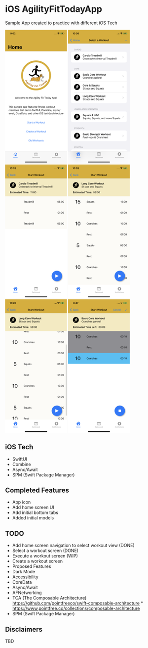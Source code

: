 # iOS AgilityFitTodayApp
Sample App created to practice with different iOS Tech

<img src="./Screenshots/Home.PNG" width="200"/> <img src="./Screenshots/SelectWorkout.PNG" width="200"/> <img src="./Screenshots/StartWorkout1.PNG" width="200"/> <img src="./Screenshots/StartWorkout2.PNG" width="200"/> <img src="./Screenshots/StartWorkout2_Scollable.PNG" width="200"/> <img src="./Screenshots/WorkoutExecution.PNG" width="200"/>

## iOS Tech
* SwiftUI
* Combine
* Async/Await
* SPM (Swift Package Manager)

## Completed Features
* App icon
* Add home screen UI 
* Add initial bottom tabs
* Added initial models

## TODO
* Add home screen navigation to select workout view (DONE)
* Select a workout screen (DONE)
* Execute a workout screen (WIP)
* Create a workout screen
* Proposed Features
* Dark Mode
* Accessibility
* CoreData
* Async/Await
* AFNetworking
* TCA (The Composable Architecture) https://github.com/pointfreeco/swift-composable-architecture
        * https://www.pointfree.co/collections/composable-architecture
* SPM (Swift Package Manager)

## Disclaimers
TBD

